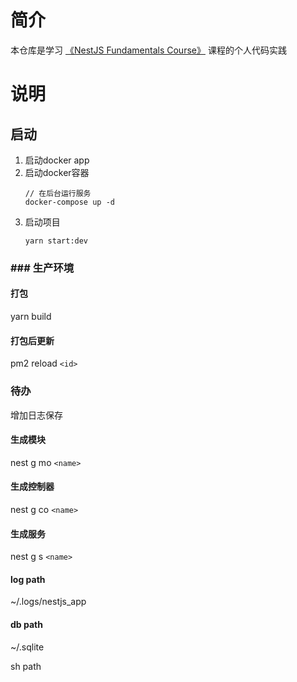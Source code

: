 # 简介

本仓库是学习 [《NestJS Fundamentals Course》](https://courses.nestjs.com/#overview) 课程的个人代码实践

# 说明

## 启动

1. 启动docker app
2. 启动docker容器
   ```shell
   // 在后台运行服务
   docker-compose up -d
   ```
3. 启动项目
   ```shell
   yarn start:dev
   ```

### ### 生产环境

#### 打包

yarn build

#### 打包后更新

pm2 reload `<id>`

### 待办

增加日志保存

#### 生成模块

nest g mo `<name>`

#### 生成控制器

nest g co `<name>`

#### 生成服务

nest g s `<name>`


#### log path

~/.logs/nestjs_app

#### db path

~/.sqlite

 sh path
